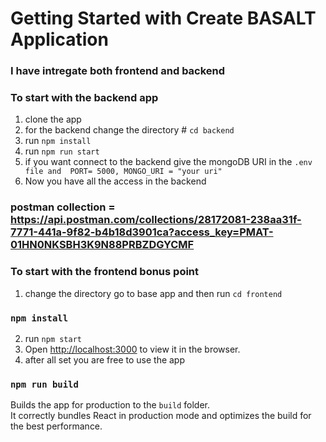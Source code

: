 # Getting Started with Create BASALT Application

### I have intregate both frontend and backend

### To start with the backend app
1. clone the app
2. for the backend change the directory # `cd backend`
3. run `npm install`
4. run `npm run start`
5. if you want connect to the backend give the mongoDB URI in the `.env file and  PORT= 5000, MONGO_URI = "your uri"`
6. Now you have all the access in the backend

### postman collection  = https://api.postman.com/collections/28172081-238aa31f-7771-441a-9f82-b4b18d3901ca?access_key=PMAT-01HN0NKSBH3K9N88PRBZDGYCMF

### To start with the frontend bonus point
1. change the directory go to base app and then run `cd frontend`

### `npm install`
2. run `npm start`
3. Open [http://localhost:3000](http://localhost:3000) to view it in the browser.
4. after all set you are free to use the app


### `npm run build`

Builds the app for production to the `build` folder.\
It correctly bundles React in production mode and optimizes the build for the best performance.

